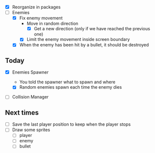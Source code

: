 - [x] Reorganize in packages
- [ ] Enemies
  - [x] Fix enemy movement
    - Move in random direction
      - [x] Get a new direction (only if we have reached the previous one)
    - [x] Limit the enemy movement inside screen boundary
  - [x] When the enemy has been hit by a bullet, it should be destroyed

## Today
- [x] Enemies Spawner
  - You told the spawner what to spawn and where
  - [x] Random enemies spawn each time the enemy dies
- [ ] Collision Manager


## Next times
- [ ] Save the last player position to keep when the player stops
- [ ] Draw some sprites 
  - [ ] player
  - [ ] enemy
  - [ ] bullet 